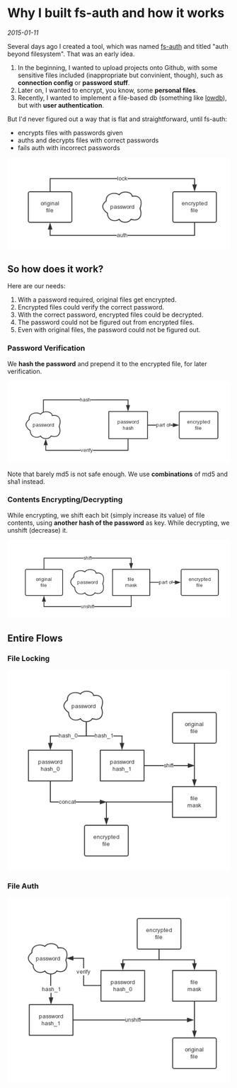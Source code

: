 # Why I built fs-auth and how it works

*2015-01-11*

Several days ago I created a tool, which was named [fs-auth](https://github.com/fritx/fs-auth) and titled "auth beyond filesystem". That was an early idea.

1. In the beginning, I wanted to upload projects onto Github, with some sensitive files included (inappropriate but convinient, though), such as **connection config** or **password stuff**.
1. Later on, I wanted to encrypt, you know, some **personal files**.
1. Recently, I wanted to implement a file-based db (something like [lowdb](https://github.com/typicode/lowdb)), but with **user authentication**.

But I'd never figured out a way that is flat and straightforward, until fs-auth:

- encrypts files with passwords given
- auths and decrypts files with correct passwords
- fails auth with incorrect passwords

![overview](fs-auth/overview.png)

## So how does it work?

Here are our needs:

1. With a password required, original files get encrypted.
2. Encrypted files could verify the correct password.
3. With the correct password, encrypted files could be decrypted.
4. The password could not be figured out from encrypted files.
5. Even with original files, the password could not be figured out.

### Password Verification

We **hash the password** and prepend it to the encrypted file, for later verification.

![auth](fs-auth/auth.png)

Note that barely md5 is not safe enough. We use **combinations** of md5 and sha1 instead.

### Contents Encrypting/Decrypting

While encrypting, we shift each bit (simply increase its value) of file contents, using **another hash of the password** as key. While decrypting, we unshift (decrease) it.

![shift](fs-auth/shift.png)

## Entire Flows

### File Locking

![encrypt](fs-auth/encrypt.png)

### File Auth

![decrypt](fs-auth/decrypt.png)
